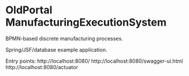 # OldPortal ManufacturingExecutionSystem

BPMN-based discrete manufacturing processes.

Spring/JSF/database example application. 

Entry points:
http://localhost:8080/
http://localhost:8080/swagger-ui.html
http://localhost:8080/actuator